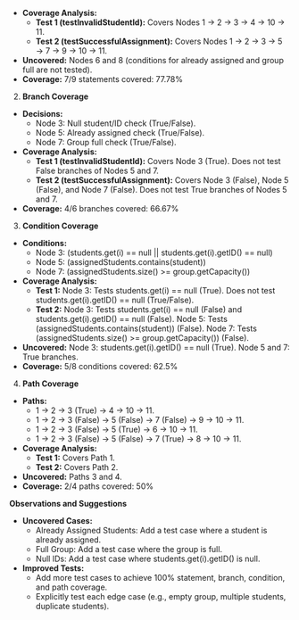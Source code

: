 - **Coverage Analysis:**
  - **Test 1 (testInvalidStudentId):** Covers Nodes 1 → 2 → 3 → 4 → 10 → 11.
  - **Test 2 (testSuccessfulAssignment):** Covers Nodes 1 → 2 → 3 → 5 → 7 → 9 → 10 → 11.
- **Uncovered:** Nodes 6 and 8 (conditions for already assigned and group full are not tested).
- **Coverage:** 7/9 statements covered: 77.78%

2. **Branch Coverage**
- **Decisions:**
  - Node 3: Null student/ID check (True/False).
  - Node 5: Already assigned check (True/False).
  - Node 7: Group full check (True/False).
- **Coverage Analysis:**
  - **Test 1 (testInvalidStudentId):** Covers Node 3 (True). Does not test False branches of Nodes 5 and 7.
  - **Test 2 (testSuccessfulAssignment):** Covers Node 3 (False), Node 5 (False), and Node 7 (False). Does not test True branches of Nodes 5 and 7.
- **Coverage:** 4/6 branches covered: 66.67%

3. **Condition Coverage**
- **Conditions:**
  - Node 3: (students.get(i) == null || students.get(i).getID() == null)
  - Node 5: (assignedStudents.contains(student))
  - Node 7: (assignedStudents.size() >= group.getCapacity())
- **Coverage Analysis:**
  - **Test 1:** Node 3: Tests students.get(i) == null (True). Does not test students.get(i).getID() == null (True/False).
  - **Test 2:** Node 3: Tests students.get(i) == null (False) and students.get(i).getID() == null (False). Node 5: Tests (assignedStudents.contains(student)) (False). Node 7: Tests (assignedStudents.size() >= group.getCapacity()) (False).
- **Uncovered:** Node 3: students.get(i).getID() == null (True). Node 5 and 7: True branches.
- **Coverage:** 5/8 conditions covered: 62.5%

4. **Path Coverage**
- **Paths:**
  - 1 → 2 → 3 (True) → 4 → 10 → 11.
  - 1 → 2 → 3 (False) → 5 (False) → 7 (False) → 9 → 10 → 11.
  - 1 → 2 → 3 (False) → 5 (True) → 6 → 10 → 11.
  - 1 → 2 → 3 (False) → 5 (False) → 7 (True) → 8 → 10 → 11.
- **Coverage Analysis:**
  - **Test 1:** Covers Path 1.
  - **Test 2:** Covers Path 2.
- **Uncovered:** Paths 3 and 4.
- **Coverage:** 2/4 paths covered: 50%


**Observations and Suggestions**
- **Uncovered Cases:**
  - Already Assigned Students: Add a test case where a student is already assigned.
  - Full Group: Add a test case where the group is full.
  - Null IDs: Add a test case where students.get(i).getID() is null.
- **Improved Tests:**
  - Add more test cases to achieve 100% statement, branch, condition, and path coverage.
  - Explicitly test each edge case (e.g., empty group, multiple students, duplicate students).
